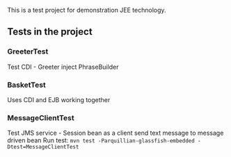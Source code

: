 This is a test project for demonstration JEE technology.

## Tests in the project

### GreeterTest
Test CDI - Greeter inject PhraseBuilder

### BasketTest
Uses CDI and EJB working together

### MessageClientTest
Test JMS service - Session bean as a client send text message to message driven bean
Run test: `mvn test -Parquillian-glassfish-embedded -Dtest=MessageClientTest`



